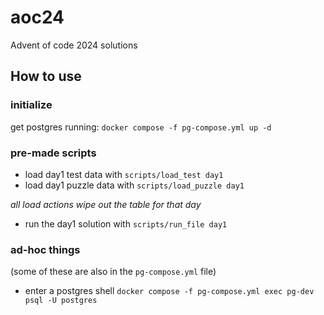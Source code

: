 # aoc24
Advent of code 2024 solutions

## How to use

### initialize
get postgres running: `docker compose -f pg-compose.yml up -d`

### pre-made scripts
- load day1 test data with `scripts/load_test day1`
- load day1 puzzle data with `scripts/load_puzzle day1`

_all load actions wipe out the table for that day_

- run the day1 solution with `scripts/run_file day1`

### ad-hoc things
(some of these are also in the `pg-compose.yml` file)

- enter a postgres shell `docker compose -f pg-compose.yml exec pg-dev psql -U postgres`
